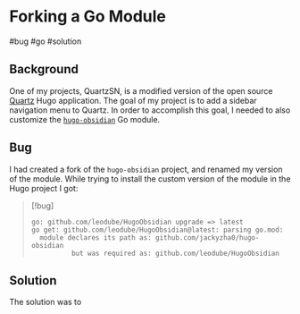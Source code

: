 # Forking a Go Module
#bug #go #solution 

## Background 

One of my projects, QuartzSN, is a modified version of the open source [Quartz](https://github.com/jackyzha0/quartz) Hugo application. The goal of my project is to add a sidebar navigation menu to Quartz. In order to accomplish this goal, I needed to also customize the [`hugo-obsidian`](https://github.com/jackyzha0/hugo-obsidian) Go module.

## Bug

I had created a fork of the `hugo-obsidian` project, and renamed my version of the module. While trying to install the custom version of the module in the Hugo project I got:

>[!bug]
>```
>go: github.com/leodube/HugoObsidian upgrade => latest
>go get: github.com/leodube/HugoObsidian@latest: parsing go.mod:
> 	module declares its path as: github.com/jackyzha0/hugo-obsidian
> 	        but was required as: github.com/leodube/HugoObsidian
> ```

## Solution

The solution was to 